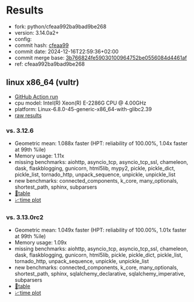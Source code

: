 # Results

- fork: python/cfeaa992ba9bad9be268
- version: 3.14.0a2+
- config: 
- commit hash: [cfeaa99](https://github.com/python/cpython/commit/cfeaa99)
- commit date: 2024-12-16T22:59:36+02:00
- commit merge base: [3b766824fe59030100964752be0556084d4461af](https://github.com/python/cpython/commit/3b766824fe59030100964752be0556084d4461af)
- ref: cfeaa992ba9bad9be268

## linux x86_64 (vultr)

- [GitHub Action run](https://github.com/facebookexperimental/free-threading-benchmarking/actions/runs/12363849799)
- cpu model: Intel(R) Xeon(R) E-2286G CPU @ 4.00GHz
- platform: Linux-6.8.0-45-generic-x86_64-with-glibc2.39
- [raw results](bm-20241216-vultr-x86_64-python-cfeaa992ba9bad9be268-3.14.0a2%2B-cfeaa99.json)

### vs. 3.12.6

- Geometric mean: 1.088x faster (HPT: reliability of 100.00%, 1.04x faster at 99th %ile)
- Memory usage: 1.11x
- missing benchmarks: aiohttp, asyncio_tcp, asyncio_tcp_ssl, chameleon, dask, flaskblogging, gunicorn, html5lib, mypy2, pickle, pickle_dict, pickle_list, tornado_http, unpack_sequence, unpickle, unpickle_list
- new benchmarks: connected_components, k_core, many_optionals, shortest_path, sphinx, subparsers
- [📄table](bm-20241216-vultr-x86_64-python-cfeaa992ba9bad9be268-3.14.0a2%2B-cfeaa99-vs-3.12.6.md)
- [📈time plot](bm-20241216-vultr-x86_64-python-cfeaa992ba9bad9be268-3.14.0a2%2B-cfeaa99-vs-3.12.6.svg)

### vs. 3.13.0rc2

- Geometric mean: 1.049x faster (HPT: reliability of 100.00%, 1.01x faster at 99th %ile)
- Memory usage: 1.09x
- missing benchmarks: aiohttp, asyncio_tcp, asyncio_tcp_ssl, chameleon, dask, flaskblogging, gunicorn, html5lib, pickle, pickle_dict, pickle_list, tornado_http, unpack_sequence, unpickle, unpickle_list
- new benchmarks: connected_components, k_core, many_optionals, shortest_path, sphinx, sqlalchemy_declarative, sqlalchemy_imperative, subparsers
- [📄table](bm-20241216-vultr-x86_64-python-cfeaa992ba9bad9be268-3.14.0a2%2B-cfeaa99-vs-3.13.0rc2.md)
- [📈time plot](bm-20241216-vultr-x86_64-python-cfeaa992ba9bad9be268-3.14.0a2%2B-cfeaa99-vs-3.13.0rc2.svg)

